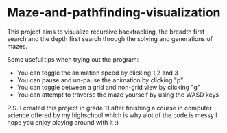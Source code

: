 # Maze-and-pathfinding-visualization
This project aims to visualize recursive backtracking, the breadth first search and the depth first search through the solving and generations of mazes.

Some useful tips when trying out the program:
- You can toggle the animation speed by clicking 1,2 and 3
- You can pause and un-pause the animation by clicking "p"
- You can toggle between a grid and non-grid view by clicking "g"
- You can attempt to traverse the maze yourself by using the WASD keys

P.S.
I created this project in grade 11 after finishing a course in computer science offered by my highschool which is why alot of the code is messy
I hope you enjoy playing around with it :)
